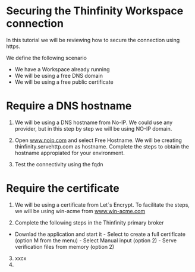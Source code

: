 # Securing the Thinfinity Workspace connection 

In this tutorial we will be reviewing how to secure the connection using https. 

We define the following scenario
- We have a Workspace already running 
- We will be using a free DNS domain
- We will be using a free public certificate

Require a DNS hostname
=

1. We will be using a DNS hostname from No-IP. We could use any provider, but in this step by step we will be using NO-IP domain.

2. Open www.noip.com and select Free Hostname. We will be creating thinfinity.servehttp.com as hostname. Complete the steps to obtain the hostname appropiated for your environment.

3. Test the connectivity using the fqdn


Require the certificate
=

1. We will be using a certificate from Let´s Encrypt. To facilitate the steps, we will be using win-acme from www.win-acme.com

2. Complete the following steps in the Thinfinity primary broker
 - Downlad the application and start it
              - Select to create a full certificate (option M from the menu)
              - Select Manual input (option 2)
              - Serve verification files from memory (option 2)



3. xxcx
4. 
